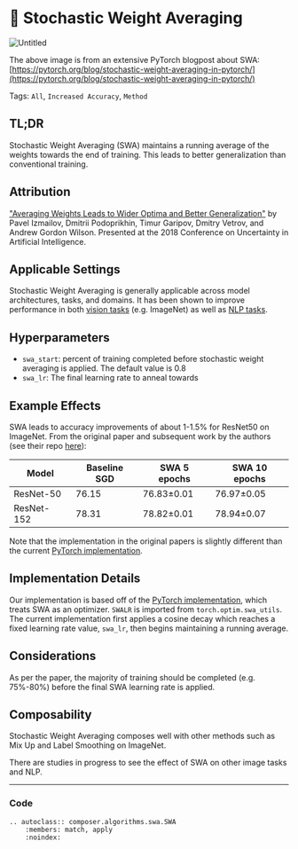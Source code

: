 # 🧩 Stochastic Weight Averaging

![Untitled](https://storage.googleapis.com/docs.mosaicml.com/images/methods/swa.png)

The above image is from an extensive PyTorch blogpost about SWA:
[https://pytorch.org/blog/stochastic-weight-averaging-in-pytorch/](https://pytorch.org/blog/stochastic-weight-averaging-in-pytorch/)

Tags: `All`, `Increased Accuracy`, `Method`

## TL;DR

Stochastic Weight Averaging (SWA) maintains a running average of the weights towards the end of training. This leads to better generalization than conventional training.

## Attribution

["Averaging Weights Leads to Wider Optima and Better Generalization"](https://arxiv.org/abs/1803.05407) by Pavel Izmailov, Dmitrii Podoprikhin, Timur Garipov, Dmitry Vetrov, and Andrew Gordon Wilson. Presented at the 2018 Conference on Uncertainty in Artificial Intelligence.

## Applicable Settings

Stochastic Weight Averaging is generally applicable across model architectures, tasks, and domains. It has been shown to improve performance in both [vision tasks](https://arxiv.org/abs/1803.05407) (e.g. ImageNet) as well as [NLP tasks](https://arxiv.org/abs/1902.02476).

## Hyperparameters

- `swa_start`: percent of training completed before stochastic weight averaging is applied. The default value is 0.8
- `swa_lr`: The final learning rate to anneal towards

## Example Effects

SWA leads to accuracy improvements of about 1-1.5% for ResNet50 on ImageNet. From the original paper and subsequent work by the authors (see their repo [here](https://github.com/izmailovpavel/torch_swa_examples)):


| Model      | Baseline SGD | SWA 5 epochs | SWA 10 epochs |
|------------|--------------|--------------|---------------|
| ResNet-50  | 76.15        | 76.83±0.01   | 76.97±0.05    |
| ResNet-152 | 78.31        | 78.82±0.01   | 78.94±0.07    |


Note that the implementation in the original papers is slightly different than the current [PyTorch implementation](https://pytorch.org/blog/pytorch-1.6-now-includes-stochastic-weight-averaging/).

## Implementation Details

Our implementation is based off of the [PyTorch implementation](https://pytorch.org/blog/pytorch-1.6-now-includes-stochastic-weight-averaging/), which treats SWA as an optimizer.  `SWALR` is imported from `torch.optim.swa_utils`. The current implementation first applies a cosine decay which reaches a fixed learning rate value, `swa_lr`, then begins maintaining a running average.

## Considerations

As per the paper, the majority of training should be completed (e.g. 75%-80%) before the final SWA learning rate is applied.

## Composability

Stochastic Weight Averaging composes well with other methods such as Mix Up and Label Smoothing on ImageNet.

There are studies in progress to see the effect of SWA on other image tasks and NLP.

---

### Code

```{eval-rst}
.. autoclass:: composer.algorithms.swa.SWA
    :members: match, apply
    :noindex:
```